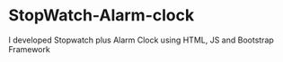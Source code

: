 # StopWatch-Alarm-clock
I developed Stopwatch plus Alarm Clock using HTML, JS and Bootstrap Framework
